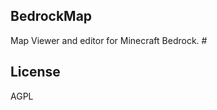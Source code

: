 ## BedrockMap

Map Viewer and editor for Minecraft Bedrock.
#[](./imgs/sample.png)
## License

AGPL 